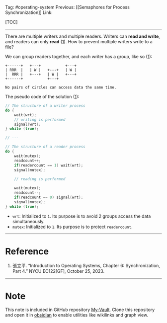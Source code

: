 Tag: #operating-system 
Previous: [[Semaphores for Process Synchronization]]
Link: 

[TOC]

---

There are multiple writers and multiple readers. Writers can **read and write**, and readers can only **read** (<u>1</u>). How to prevent multiple writers write to a file?

We can group readers together, and each writer has a group, like so (<u>1</u>):

```
+------+   +---+           +---+
| RRR  |   | W |   +---+   | W |
|  RRR |   +---+   | W |   +---+
+------+           +---+

No pairs of circles can access data the same time.
```

The pseudo code of the solution (<u>1</u>):

```cpp
// The structure of a writer process
do {
	wait(wrt);
	// writing is performed
	signal(wrt);
} while (true);

// ---

// The structure of a reader process
do {
	wait(mutex);
	readcount++;
	if(readercount == 1) wait(wrt);
	signal(mutex);
	
	// reading is performed

	wait(mutex);
	readcount--;
	if(readcount == 0) signal(wrt);
	signal(mutex);
} while (true);
```

- `wrt`: Initialized to `1`. Its purpose is to avoid 2 groups access the data simultaneously.
- `mutex`: Initialized to `1`. Its purpose is to protect `readercount`.

---

# Reference

1. 張立平. “Introduction to Operating Systems, Chapter 6: Synchronization, Part 4.” NYCU EC122[GF], October 25, 2023.

---

# Note

This note is included in GitHub repository [My-Vault](https://github.com/LittleD3092/My-Vault.git). Clone this repository and open it in [obsidian](https://obsidian.md/) to enable utilities like wikilinks and graph view.
